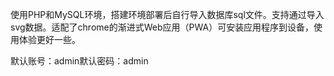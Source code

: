 使用PHP和MySQL环境，搭建环境部署后自行导入数据库sql文件。支持通过导入svg数据。适配了chrome的渐进式Web应用（PWA）可安装应用程序到设备，使用体验更好一些。

默认账号：admin默认密码：admin

